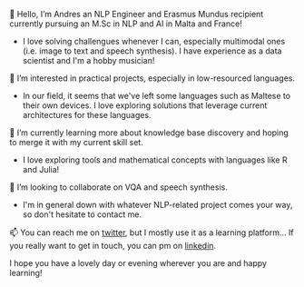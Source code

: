 👋 Hello, I’m Andres an NLP Engineer and Erasmus Mundus recipient currently pursuing an M.Sc in NLP and AI in Malta and France!

- I love solving challengues whenever I can, especially multimodal ones (i.e. image to text and speech synthesis). I have experience as a data scientist and I'm a hobby musician!

👀 I’m interested in practical projects, especially in low-resourced languages.

- In our field, it seems that we've left some languages such as Maltese to their own devices. I love exploring solutions that leverage current architectures for these languages.

🌱 I’m currently learning more about knowledge base discovery and hoping to merge it with my current skill set.

- I love exploring tools and mathematical concepts with languages like R and Julia!

💞️ I’m looking to collaborate on VQA and speech synthesis.

- I'm in general down with whatever NLP-related project comes your way, so don't hesitate to contact me.

📫 You can reach me on [twitter](https://twitter.com/Zappangon), but I mostly use it as a learning platform... If you really want to get in touch, you can pm on [linkedin](https://www.linkedin.com/in/andres-gonzalez-gongora-4b428613b/).

I hope you have a lovely day or evening wherever you are and happy learning!

<!---
Zappandy/Zappandy is a ✨ special ✨ repository because its `README.md` (this file) appears on your GitHub profile.
You can click the Preview link to take a look at your changes.
--->
